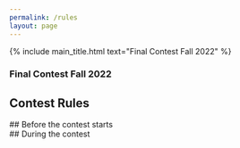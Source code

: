 ```yaml
---
permalink: /rules
layout: page
---
```


{% include main_title.html text="Final Contest Fall 2022" %}

### Final Contest Fall 2022

## Contest Rules

<div class="container">
  <div class="row">
    <div class="col">
    ## Before the contest starts
    </div>
    <div class="col">
    ## During the contest
    </div>
  </div>
</div>